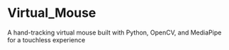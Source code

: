 # Virtual_Mouse
A hand-tracking virtual mouse built with Python, OpenCV, and MediaPipe for a touchless experience
